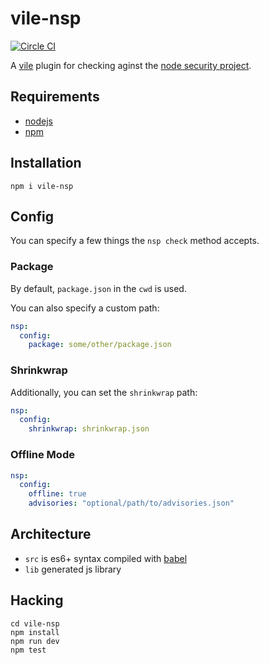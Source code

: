 # vile-nsp

[![Circle CI](https://circleci.com/gh/brentlintner/vile-nsp.svg?style=svg&circle-token=8b1bfab08e46fdf239dbb4a57d2b317d38516fe5)](https://circleci.com/gh/brentlintner/vile-nsp)

A [vile](http://vile.io) plugin for checking aginst the [node security project](https://nodesecurity.io).

## Requirements

- [nodejs](http://nodejs.org)
- [npm](http://npmjs.org)

## Installation

    npm i vile-nsp

## Config

You can specify a few things the `nsp check` method accepts.

### Package

By default, `package.json` in the `cwd` is used.

You can also specify a custom path:

```yml
nsp:
  config:
    package: some/other/package.json
```

### Shrinkwrap

Additionally, you can set the `shrinkwrap` path:

```yml
nsp:
  config:
    shrinkwrap: shrinkwrap.json
```

### Offline Mode

```yml
nsp:
  config:
    offline: true
    advisories: "optional/path/to/advisories.json"
```

## Architecture

- `src` is es6+ syntax compiled with [babel](https://babeljs.io)
- `lib` generated js library

## Hacking

    cd vile-nsp
    npm install
    npm run dev
    npm test
